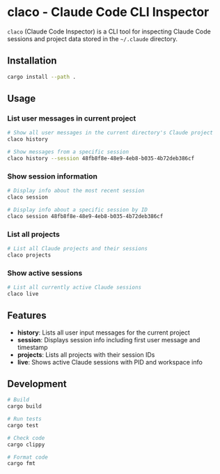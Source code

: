 # claco - Claude Code CLI Inspector

`claco` (Claude Code Inspector) is a CLI tool for inspecting Claude Code sessions and project data stored in the `~/.claude` directory.

## Installation

```bash
cargo install --path .
```

## Usage

### List user messages in current project
```bash
# Show all user messages in the current directory's Claude project
claco history

# Show messages from a specific session
claco history --session 48fb8f8e-48e9-4eb8-b035-4b72deb386cf
```

### Show session information
```bash
# Display info about the most recent session
claco session

# Display info about a specific session by ID
claco session 48fb8f8e-48e9-4eb8-b035-4b72deb386cf
```

### List all projects
```bash
# List all Claude projects and their sessions
claco projects
```

### Show active sessions
```bash
# List all currently active Claude sessions
claco live
```

## Features

- **history**: Lists all user input messages for the current project
- **session**: Displays session info including first user message and timestamp
- **projects**: Lists all projects with their session IDs
- **live**: Shows active Claude sessions with PID and workspace info

## Development

```bash
# Build
cargo build

# Run tests
cargo test

# Check code
cargo clippy

# Format code
cargo fmt
```